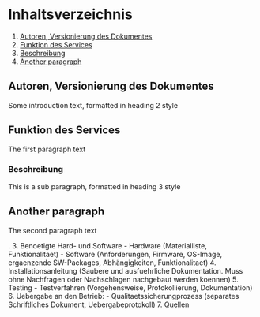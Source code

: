 # Inhaltsverzeichnis
1. [Autoren, Versionierung des Dokumentes](#autoren)
2. [Funktion des Services](#funktion)
3. [Beschreibung](#subparagraph1)
4. [Another paragraph](#paragraph2)

## Autoren, Versionierung des Dokumentes <a name="autoren"></a>
Some introduction text, formatted in heading 2 style

## Funktion des Services <a name="funktion"></a>
The first paragraph text

### Beschreibung <a name="beschreu"></a>
This is a sub paragraph, formatted in heading 3 style

## Another paragraph <a name="paragraph2"></a>
The second paragraph text

. 3. Benoetigte Hard- und Software - Hardware (Materialliste, Funktionalitaet) - Software (Anforderungen, Firmware, OS-Image, ergaenzende SW-Packages, Abhängigkeiten, Funktionalitaet) 4. Installationsanleitung (Saubere und ausfuehrliche Dokumentation. Muss ohne Nachfragen oder Nachschlagen nachgebaut werden koennen) 5. Testing - Testverfahren (Vorgehensweise, Protokollierung, Dokumentation) 6. Uebergabe an den Betrieb: - Qualitaetssicherungprozess (separates Schriftliches Dokument, Uebergabeprotokoll) 7. Quellen
<!--stackedit_data:
eyJoaXN0b3J5IjpbLTkzOTg2NTU0LC0xMDM3ODUzNjgzLC04MD
Q4NjIxOTcsMTk1MDUwODc5OCwzNzUxNjI1NzIsMzk2MTg0MjA1
LDIyNDk2MjAsLTIwODg3NDY2MTIsOTEyMTQ1MjEwXX0=
-->